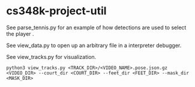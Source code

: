# cs348k-project-util

See parse_tennis.py for an example of how detections are used to select the player .

See view_data.py to open up an arbitrary file in a interpreter debugger.

See view_tracks.py for visualization.

`python3 view_tracks.py <TRACK_DIR>/<VIDEO_NAME>.pose.json.gz <VIDEO_DIR> --court_dir <COURT_DIR> --feet_dir <FEET_DIR> --mask_dir <MASK_DIR>`